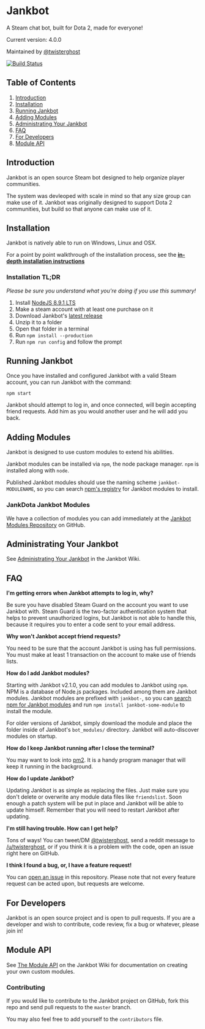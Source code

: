 # Jankbot
A Steam chat bot, built for Dota 2, made for everyone!

Current version: 4.0.0

Maintained by [@twisterghost](http://twitter.com/twisterghost)

[![Build Status](https://travis-ci.org/twisterghost/jankbot.svg?branch=master)](https://travis-ci.org/twisterghost/jankbot)

## Table of Contents
1. [Introduction](#introduction)
2. [Installation](#installation)
3. [Running Jankbot](#running-jankbot)
4. [Adding Modules](#adding-modules)
5. [Administrating Your Jankbot](#administrating-your-jankbot)
6. [FAQ](#faq)
7. [For Developers](#for-developers)
8. [Module API](#module-api)

## Introduction
Jankbot is an open source Steam bot designed to help organize player communities.

The system was devleoped with scale in mind so that any size group 
can make use of it. Jankbot was originally designed to support Dota 2 communities,
but build so that anyone can make use of it.

## Installation

Jankbot is natively able to run on Windows, Linux and OSX.

For a point by point walkthrough of the installation process, see the 
**[in-depth installation instructions](https://github.com/twisterghost/jankbot/wiki/Installation-&-Setup)**

### Installation TL;DR

*Please be sure you understand what you're doing if you use this summary!*

1. Install [NodeJS 8.9.1 LTS](https://nodejs.org/en/download/)
2. Make a steam account with at least one purchase on it
3. Download Jankbot's [latest release](https://github.com/twisterghost/jankbot/releases)
4. Unzip it to a folder
5. Open that folder in a terminal
6. Run `npm install --production`
7. Run `npm run config` and follow the prompt

## Running Jankbot

Once you have installed and configured Jankbot with a valid Steam account,
you can run Jankbot with the command:

`npm start`

Jankbot should attempt to log in, and once connected, will begin accepting friend requests.
Add him as you would another user and he will add you back.

## Adding Modules

Jankbot is designed to use custom modules to extend his abilities.

Jankbot modules can be installed via `npm`, the node package manager. 
`npm` is installed along with `node`.

Published Jankbot modules should use the naming scheme `jankbot-MODULENAME`, so you can
search [npm's registry](https://www.npmjs.com/) for Jankbot modules to install.

### JankDota Jankbot Modules

We have a collection of modules you can add immediately at the
[Jankbot Modules Repository](https://github.com/JankGaming/jankbot-modules) on
GitHub.

## Administrating Your Jankbot

See [Administrating Your Jankbot](https://github.com/twisterghost/jankbot/wiki/Administrating-Your-Jankbot)
in the Jankbot Wiki.

## FAQ

**I'm getting errors when Jankbot attempts to log in, why?**

Be sure you have disabled Steam Guard on the account you want to use Jankbot
with. Steam Guard is the two-factor authentication system that helps to prevent
unauthorized logins, but Jankbot is not able to handle this, because it requires
you to enter a code sent to your email address.

**Why won't Jankbot accept friend requests?**

You need to be sure that the account Jankbot is using has full permissions. You
must make at least 1 transaction on the account to make use of friends lists.

**How do I add Jankbot modules?**

Starting with Jankbot v2.1.0, you can add modules to Jankbot using `npm`. NPM
is a database of Node.js packages.  Included among them are Jankbot modules.
Jankbot modules are prefixed with `jankbot-`, so you can [search npm for
Jankbot modules](https://www.npmjs.com/search?q=jankbot) and run `npm install
jankbot-some-module` to install the module.

For older versions of Jankbot, simply download the module and place the folder
inside of Jankbot's `bot_modules/` directory. Jankbot will auto-discover
modules on startup.

**How do I keep Jankbot running after I close the terminal?**

You may want to look into [pm2](https://github.com/unitech/pm2). It is a handy
program manager that will keep it running in the background.

**How do I update Jankbot?**

Updating Jankbot is as simple as replacing the files. Just make sure you don't
delete or overwrite any module data files like `friendslist`. Soon enough a
patch system will be put in place and Jankbot will be able to update himself.
Remember that you will need to restart Jankbot after updating.

**I'm still having trouble. How can I get help?**

Tons of ways! You can tweet/DM
[@twisterghost](http://twitter.com/twisterghost), send a reddit message to
[/u/twisterghost](http://reddit.com/u/twisterghost), or if you think it is a
problem with the code, open an issue right here on GitHub.

**I think I found a bug, or, I have a feature request!**

You can [open an issue](https://github.com/twisterghost/jankbot/issues) in this
repository. Please note that not every feature request can be acted upon, but
requests are welcome.

## For Developers

Jankbot is an open source project and is open to pull requests. If you
are a developer and wish to contribute, code review, fix a bug or whatever,
please join in!

## Module API

See [The Module API](https://github.com/twisterghost/jankbot/wiki/The-Module-API)
on the Jankbot Wiki for documentation on creating your own custom modules.

### Contributing

If you would like to contribute to the Jankbot project on
GitHub, fork this repo and send pull requests to the `master` branch.

You may also feel free to add yourself to the `contributors` file.
